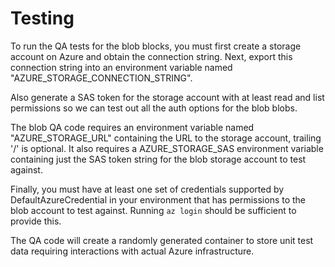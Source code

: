 # Testing
To run the QA tests for the blob blocks, you must first create a storage account on Azure and 
obtain the connection string. Next, export this connection string into an environment variable named
"AZURE_STORAGE_CONNECTION_STRING". 

Also generate a SAS token for the storage account with at least read and list permissions so we can
test out all the auth options for the blob blobs. 

The blob QA code requires an environment variable named "AZURE_STORAGE_URL" containing the URL to 
the storage account, trailing '/' is optional. It also requires a AZURE_STORAGE_SAS environment
variable containing just the SAS token string for the blob storage account to test against. 

Finally, you must have at least one set of credentials supported by DefaultAzureCredential in your
environment that has permissions to the blob account to test against. Running `az login` should be
sufficient to provide this. 

The QA code will create a randomly generated container to store
unit test data requiring interactions with actual Azure infrastructure. 